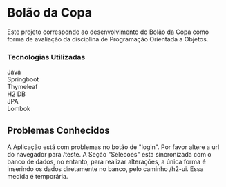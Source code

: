 # Bolão da Copa

Este projeto corresponde ao desenvolvimento do Bolão da Copa como forma de avaliação da disciplina de Programação Orientada a Objetos.

### Tecnologias Utilizadas

Java <br>
Springboot <br>
Thymeleaf <br>
H2 DB <br>
JPA <br>
Lombok <br>

## Problemas Conhecidos ## 

A Aplicação está com problemas no botão de "login". Por favor altere a url do navegador para /teste. A Seção "Selecoes" esta sincronizada com o banco de dados, no entanto, para realizar alterações, a única forma é inserindo os dados diretamente no banco, pelo caminho /h2-ui. Essa medida é temporária.

